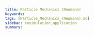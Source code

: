 ```yaml
---
title: Particle Mechanics (Neumann)
keywords: 
tags: [Particle_Mechanics_(Neumann).md]
sidebar: cosimulation_application
summary: 
---
```

